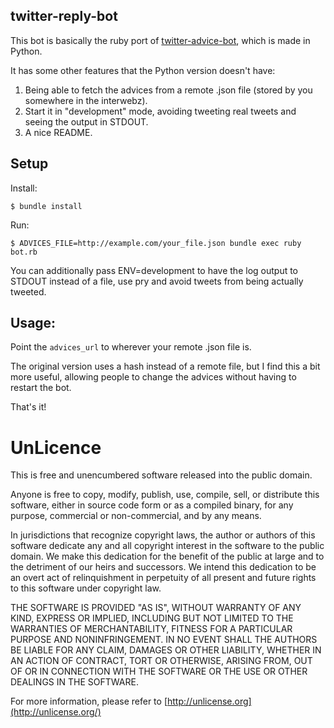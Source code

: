 twitter-reply-bot
--

This bot is basically the ruby port of [twitter-advice-bot](https://github.com/jonjanego/Twitter-Advice-Bot/blob/master/advice_bot.py), which is made in Python.

It has some other features that the Python version doesn't have:

1. Being able to fetch the advices from a remote .json file (stored by you somewhere in the interwebz).
2. Start it in "development" mode, avoiding tweeting real tweets and seeing the output in STDOUT.
3. A nice README.

## Setup

Install:

`$ bundle install`

Run: 

`$ ADVICES_FILE=http://example.com/your_file.json bundle exec ruby bot.rb`

You can additionally pass ENV=development to have the log output to STDOUT instead of a file, use pry and avoid tweets from being actually tweeted.

## Usage:

Point the `advices_url` to wherever your remote .json file is.

The original version uses a hash instead of a remote file, but I find this a bit more useful, allowing people to change the advices without having to restart the bot.

That's it!


# UnLicence

This is free and unencumbered software released into the public domain.

Anyone is free to copy, modify, publish, use, compile, sell, or
distribute this software, either in source code form or as a compiled
binary, for any purpose, commercial or non-commercial, and by any
means.

In jurisdictions that recognize copyright laws, the author or authors
of this software dedicate any and all copyright interest in the
software to the public domain. We make this dedication for the benefit
of the public at large and to the detriment of our heirs and
successors. We intend this dedication to be an overt act of
relinquishment in perpetuity of all present and future rights to this
software under copyright law.

THE SOFTWARE IS PROVIDED "AS IS", WITHOUT WARRANTY OF ANY KIND,
EXPRESS OR IMPLIED, INCLUDING BUT NOT LIMITED TO THE WARRANTIES OF
MERCHANTABILITY, FITNESS FOR A PARTICULAR PURPOSE AND NONINFRINGEMENT.
IN NO EVENT SHALL THE AUTHORS BE LIABLE FOR ANY CLAIM, DAMAGES OR
OTHER LIABILITY, WHETHER IN AN ACTION OF CONTRACT, TORT OR OTHERWISE,
ARISING FROM, OUT OF OR IN CONNECTION WITH THE SOFTWARE OR THE USE OR
OTHER DEALINGS IN THE SOFTWARE.

For more information, please refer to [http://unlicense.org](http://unlicense.org/)
